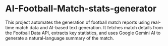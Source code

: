 # AI-Football-Match-stats-generator
This project automates the generation of football match reports using real-time match data and AI-based text generation. It fetches match details from the Football Data API, extracts key statistics, and uses Google Gemini AI to generate a natural-language summary of the match.
